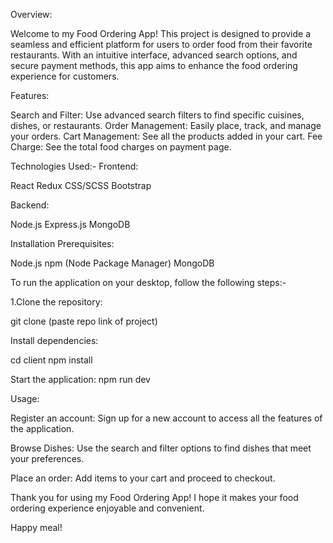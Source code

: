 Overview:

Welcome to my Food Ordering App! This project is designed to provide a seamless and efficient platform for users to order food from their favorite restaurants. With an intuitive interface, advanced search options, and secure payment methods, this app aims to enhance the food ordering experience for customers.

Features: 

Search and Filter: Use advanced search filters to find specific cuisines, dishes, or restaurants.
Order Management: Easily place, track, and manage your orders.
Cart Management: See all the products added in your cart.
Fee Charge: See the total food charges on payment page.


Technologies Used:-
Frontend:

React
Redux
CSS/SCSS
Bootstrap


Backend:

Node.js
Express.js
MongoDB

Installation Prerequisites:

Node.js
npm (Node Package Manager)
MongoDB

To run the application on your desktop, follow the following steps:-

1.Clone the repository:


git clone (paste repo link of project)

Install dependencies:

cd client
npm install

Start the application:
npm run dev


Usage:

Register an account:
Sign up for a new account to access all the features of the application.

Browse Dishes:
Use the search and filter options to find dishes that meet your preferences.

Place an order:
Add items to your cart and proceed to checkout.


Thank you for using my Food Ordering App! I hope it makes your food ordering experience enjoyable and convenient. 

Happy meal!
